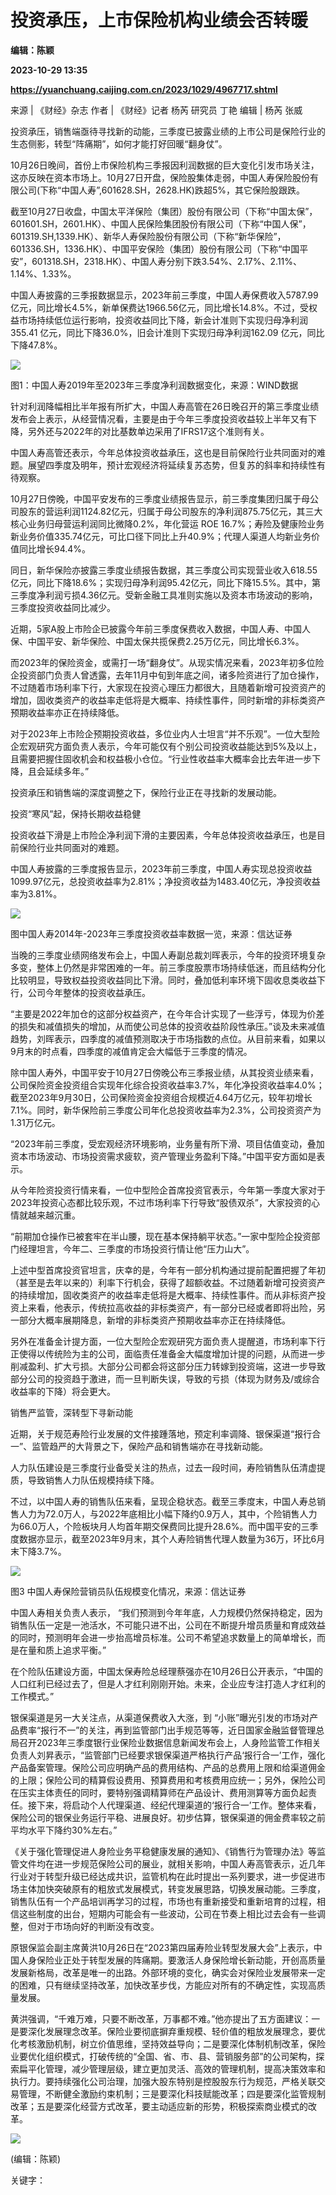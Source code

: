 # 投资承压，上市保险机构业绩会否转暖
**编辑：陈颖**

**2023-10-29 13:35**

**https://yuanchuang.caijing.com.cn/2023/1029/4967717.shtml**

来源 | 《财经》杂志 作者 | 《财经》记者 杨芮 研究员 丁艳 编辑 | 杨芮 张威

投资承压，销售端亟待寻找新的动能，三季度已披露业绩的上市公司是保险行业的生态侧影，转型“阵痛期”，如何才能打好回暖“翻身仗”。

10月26日晚间，首份上市保险机构三季报因利润数据的巨大变化引发市场关注，这亦反映在资本市场上。10月27日开盘，保险股集体走弱，中国人寿保险股份有限公司(下称“中国人寿”,601628.SH，2628.HK)跌超5%，其它保险股跟跌。

截至10月27日收盘，中国太平洋保险（集团）股份有限公司（下称“中国太保”，601601.SH，2601.HK）、中国人民保险集团股份有限公司（下称“中国人保”，601319.SH,1339.HK）、新华人寿保险股份有限公司（下称“新华保险”，601336.SH，1336.HK）、中国平安保险（集团）股份有限公司（下称“中国平安”，601318.SH，2318.HK）、中国人寿分别下跌3.54%、2.17%、2.11%、1.14%、1.33%。

中国人寿披露的三季报数据显示，2023年前三季度，中国人寿保费收入5787.99亿元，同比增长4.5%，新单保费达1966.56亿元，同比增长14.8%。不过，受权益市场持续低位运行影响，投资收益同比下降，新会计准则下实现归母净利润 355.41 亿元，同比下降36.0%，旧会计准则下实现归母净利润162.09 亿元，同比下降47.8%。

![](https://res.caijingmobile.com/images/2023/10/29/36628d52328fa09b7ce1e40d25784923.png)

图1：中国人寿2019年至2023年三季度净利润数据变化，来源：WIND数据

针对利润降幅相比半年报有所扩大，中国人寿高管在26日晚召开的第三季度业绩发布会上表示，从经营情况看，主要是由于今年三季度投资收益较上半年又有下降，另外还与2022年的对比基数单边采用了IFRS17这个准则有关。

中国人寿高管还表示，今年总体投资收益承压，这也是目前保险行业共同面对的难题。展望四季度及明年，预计宏观经济将延续复苏态势，但复苏的斜率和持续性有待观察。

10月27日傍晚，中国平安发布的三季度业绩报告显示，前三季度集团归属于母公司股东的营运利润1124.82亿元，归属于母公司股东的净利润875.75亿元，其三大核心业务归母营运利润同比微降0.2%，年化营运 ROE 16.7%；寿险及健康险业务新业务价值335.74亿元，可比口径下同比上升40.9%；代理人渠道人均新业务价值同比增长94.4%。

同日，新华保险亦披露三季度业绩报告数据，其三季度公司实现营业收入618.55亿元，同比下降18.6%；实现归母净利润95.42亿元，同比下降15.5%。其中，第三季度净利润亏损4.36亿元。受新金融工具准则实施以及资本市场波动的影响，三季度投资收益同比减少。

近期，5家A股上市险企已披露今年前三季度保费收入数据，中国人寿、中国人保、中国平安、新华保险、中国太保共揽保费2.25万亿元，同比增长6.3%。

而2023年的保险资金，或需打一场“翻身仗”。从现实情况来看，2023年初多位险企投资部门负责人曾透露，去年11月中旬到年底之间，诸多险资进行了加仓操作，不过随着市场利率下行，大家现在投资心理压力都很大，且随着新增可投资资产的增加，固收类资产的收益率走低将是大概率、持续性事件，同时新增的非标类资产预期收益率亦正在持续降低。

对于2023年上市险企预期投资收益，多位业内人士坦言“并不乐观”。一位大型险企宏观研究方面负责人表示，今年可能仅有个别公司投资收益能达到5%及以上，且需要把握住固收机会和权益极小仓位。“行业性收益率大概率会比去年进一步下降，且会延续多年。”

投资承压和销售端的深度调整之下，保险行业正在寻找新的发展动能。

投资“寒风”起，保持长期收益稳健

投资收益下滑是上市险企净利润下滑的主要因素，今年总体投资收益承压，也是目前保险行业共同面对的难题。

中国人寿披露的三季度报告显示，2023年前三季度，中国人寿实现总投资收益1099.97亿元，总投资收益率为2.81%；净投资收益为1483.40亿元，净投资收益率为3.81%。

![](https://res.caijingmobile.com/images/2023/10/29/be53ca24d8bf8ecc74722b32d253539f.png)

图中国人寿2014年-2023年三季度投资收益率数据一览，来源：信达证券

当晚的三季度业绩网络发布会上，中国人寿副总裁刘晖表示，今年的投资环境复杂多变，整体上仍然是非常困难的一年。前三季度股票市场持续低迷，而且结构分化比较明显，导致权益投资收益同比下滑。同时，叠加低利率环境下固收息类收益下行，公司今年整体的投资收益承压。

“主要是2022年加仓的这部分权益资产，在今年合计实现了一些浮亏，体现为价差的损失和减值损失的增加，从而使公司总体的投资收益阶段性承压。”谈及未来减值趋势，刘晖表示，四季度的减值预测取决于市场指数的点位。从目前来看，如果以9月末的时点看，四季度的减值肯定会大幅低于三季度的情况。

除中国人寿外，中国平安于10月27日傍晚公布三季报业绩，从其投资业绩来看，公司保险资金投资组合实现年化综合投资收益率3.7%，年化净投资收益率4.0%；截至2023年9月30日，公司保险资金投资组合规模近4.64万亿元，较年初增长7.1%。同时，新华保险前三季度公司年化总投资收益率为2.3%，公司投资资产为1.31万亿元。

“2023年前三季度，受宏观经济环境影响，业务量有所下滑、项目估值变动，叠加资本市场波动、市场投资需求疲软，资产管理业务盈利下降。”中国平安方面如是表示。

从今年险资投资行情来看，一位中型险企首席投资官表示，今年第一季度大家对于2023年投资心态都比较乐观，不过市场利率下行导致“股债双杀”，大家投资的心情就越来越沉重。

“前期加仓操作已被套牢在半山腰，现在基本保持躺平状态。”一家中型险企投资部门经理坦言，今年二、三季度的市场投资行情让他“压力山大”。

上述中型首席投资官坦言，庆幸的是，今年有一部分机构通过提前配置把握了年初（甚至是去年以来的）利率下行机会，获得了超额收益。不过随着新增可投资资产的持续增加，固收类资产的收益率走低将是大概率、持续性事件。而从非标资产投资上来看，他表示，传统拉高收益的非标类资产，有一部分已经或者即将出险，另一部分大概率展期降息，新增的非标类资产预期收益率亦正在持续降低。

另外在准备金计提方面，一位大型险企宏观研究方面负责人提醒道，市场利率下行正使得以传统险为主的公司，面临责任准备金大幅度增加计提的问题，从而进一步削减盈利、扩大亏损。大部分公司都会将这部分压力转嫁到投资端，这进一步导致部分公司的投资趋于激进，而一旦判断失误，导致的亏损（体现为财务及/或综合收益率的下降）将会更大。

销售严监管，深转型下寻新动能

近期，关于规范寿险行业发展的文件接踵落地，预定利率调降、银保渠道“报行合一”、监管趋严的大背景之下，保险产品和销售端亦在寻找新动能。

人力队伍建设是三季度行业备受关注的热点，过去一段时间，寿险销售队伍清虚提质，导致销售人力队伍规模持续下降。

不过，以中国人寿的销售队伍来看，呈现企稳状态。截至三季度末，中国人寿总销售人力为72.0万人，与2022年底相比小幅下降约0.9万人，其中，个险销售人力为66.0万人，个险板块月人均首年期交保费同比提升28.6%。而中国平安的三季度数据亦显示，截至2023年9月末，其个人寿险销售代理人数量为36万，环比6月末下降3.7%。

![](https://res.caijingmobile.com/images/2023/10/29/620b3eb7e6c1649230753b6334dab641.png)

图3 中国人寿保险营销员队伍规模变化情况，来源：信达证券

中国人寿相关负责人表示， “我们预测到今年年底，人力规模仍然保持稳定，因为销售队伍一定是一池活水，不可能只进不出，公司在不断提升增员质量和育成效益的同时，预测明年会进一步抬高增员标准。公司不希望追求数量上的简单增长，而是在量和质上追求平衡。”

在个险队伍建设方面，中国太保寿险总经理蔡强亦在10月26日公开表示，“中国的人口红利已经过去了，但是人才红利刚刚开始。未来，企业应专注打造人才红利的工作模式。”

银保渠道是另一大关注点，从渠道保费收入大涨，到 “小账”曝光引发的市场对产品费率“报行不一”的关注，再到监管部门出手规范等等，近日国家金融监督管理总局召开2023年三季度银行业保险业数据信息新闻发布会上，人身险监管工作相关负责人刘昇表示，“监管部门已经要求银保渠道严格执行产品‘报行合一’工作，强化产品备案管理。保险公司应明确产品的费用结构、产品的总费用上限和给渠道佣金的上限；保险公司的精算假设费用、预算费用和考核费用应统一；另外，保险公司在压实主体责任的同时，要特别强调精算师在产品设计、费用测算等方面负起责任。接下来，将启动个人代理渠道、经纪代理渠道的‘报行合一’工作。整体来看，保险公司的银保业务运行平稳、进展良好。初步估算，银保渠道的佣金费率较之前平均水平下降约30%左右。”

《关于强化管理促进人身险业务平稳健康发展的通知》、《销售行为管理办法》等监管文件均在进一步规范保险公司的展业，就相关影响，中国人寿高管表示，近几年行业对于转型升级已经达成共识，监管机构在此时提出一系列要求，进一步促进市场主体加快突破原有的粗放式发展模式，转变发展思路，切换发展动能。三季度，销售队伍有一个产品培训再学习的过程，市场也有重新接受和重新培育的过程，相信这些制度的出台，短期内可能会有一些波动，公司在节奏上相比过去会有一些调整，但对于市场向好的判断没有改变。

原银保监会副主席黄洪10月26日在“2023第四届寿险业转型发展大会”上表示，中国人身保险业正处于转型发展的阵痛期。要激活人身保险增长新动能，开创高质量发展新格局，改革是唯一的出路。外部环境的变化，确实会对保险业发展带来一定的困难，只有继续坚持改革，加快改革步伐，方能应对所有的不确定性，实现高质量发展。

黄洪强调，“千难万难，只要不断改革，万事都不难。”他亦提出了五方面建议：一是要深化发展理念改革。保险业要彻底摒弃重规模、轻价值的粗放发展理念，要优化考核激励机制，树立价值思维，坚持效益导向；二是要深化体制机制改革，保险业要优化组织模式，打破传统的“全国、省、市、县、营销服务部”的公司架构，探索扁平化管理，减少管理层级，建立更加灵活、高效的管理机制，提高决策效率和执行力。要持续强化公司治理，加强大股东特别是控股股东行为规范，严格关联交易管理，不断健全激励约束机制；三是要深化科技赋能改革；四是要深化监管规制改革；五是要深化经营方式改革，要主动适应新的形势，积极探索商业模式的改革。

![](https://tx1.cdn.caijing.com.cn/2014-03-27/114048455.jpg)

(编辑：陈颖)

关键字：